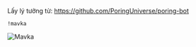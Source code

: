 Lấy lý tưởng từ: https://github.com/PoringUniverse/poring-bot

`!mavka`

![Mavka](https://i.imgur.com/uXQuDWC.png)